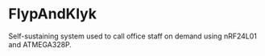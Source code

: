 # FlypAndKlyk
Self-sustaining system used to call office staff on demand using nRF24L01 and ATMEGA328P.
